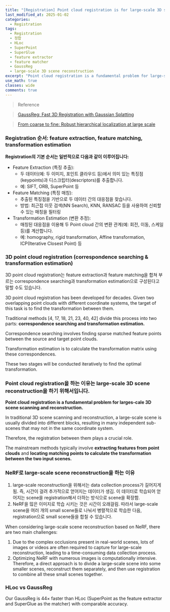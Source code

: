 ```yaml
---
title: "[Registration] Point cloud registration is for large-scale 3D scene reconstruction"
last_modified_at: 2025-01-02
categories:
  - Registration
tags:
  - Registration
  - 정합
  - HLoc
  - SuperPoint
  - SuperGlue
  - feature extractor
  - feature matcher
  - GaussReg
  - large-scale 3D scene reconstruction
excerpt: "Point cloud registration is a fundamental problem for large-scale 3D scene scanning and reconstruction"
use_math: true
classes: wide
comments: true
---
```


> Reference

> [GaussReg: Fast 3D Registration with Gaussian Splatting](https://www.ecva.net/papers/eccv_2024/papers_ECCV/papers/02380.pdf)

> [From coarse to fine: Robust hierarchical localization at large scale](https://openaccess.thecvf.com/content_CVPR_2019/papers/Sarlin_From_Coarse_to_Fine_Robust_Hierarchical_Localization_at_Large_Scale_CVPR_2019_paper.pdf)

### Registration 순서: feature extraction, feature matching, transformation estimation

**Registration의 기본 순서는 일반적으로 다음과 같이 이루어집니다:**

- Feature Extraction (특징 추출):
  - 두 데이터(예: 두 이미지, 포인트 클라우드 등)에서 의미 있는 특징점(keypoints)과 디스크립터(descriptors)를 추출합니다.
  - 예: SIFT, ORB, SuperPoint 등
- Feature Matching (특징 매칭):
  - 추출된 특징점을 기반으로 두 데이터 간의 대응점을 찾습니다.
  - 방법: 최근접 이웃 검색(NN Search), KNN, RANSAC 등을 사용하여 신뢰할 수 있는 매칭을 필터링
- Transformation Estimation (변환 추정):
  - 매칭된 대응점을 이용해 두 Point cloud 간의 변환 관계(예: 회전, 이동, 스케일 등)를 계산합니다.
  - 예: homography, rigid transformation, Affine transformation, ICP(Iterative Closest Point) 등
 
### 3D point cloud registration (correspondence searching & transformation estimation)

3D point cloud registration는 feature extraction과 feature matching을 합쳐 부르는 correspondence searching과 transformation estimation으로 구성된다고 말할 수도 있습니다.

3D point cloud registration has been developed for decades. Given two overlapping point clouds with different coordinate systems, the target of this task is to find the transformation between them. 

Traditional methods [4, 17, 18, 21, 23, 40, 42] divide this process into two parts: **correspondence searching and transformation estimation.**

Correspondence searching involves finding sparse matched feature points between the source and target point clouds. 

Transformation estimation is to calculate the transformation matrix using these correspondences.

These two stages will be conducted iteratively to find the optimal transformation.

### Point cloud registration을 하는 이유는 large-scale 3D scene reconstruction을 하기 위해서입니다.

**Point cloud registration is a fundamental problem for larges-cale 3D scene scanning and reconstruction.**

In traditional 3D scene scanning and reconstruction, a large-scale scene is usually divided into different blocks, resulting in many independent sub-scenes that may not in the same coordinate system. 

Therefore, the registration between them plays a crucial role.

The mainstream methods typically involve **extracting features from point clouds** and **locating matching points to calculate the transformation between the two input scenes.**

### NeRF로 large-scale scene reconstruction을 하는 이유

1. large-scale reconstruction을 위해서는 data collection process가 길어지게 됨. 즉, 시간이 걸려 추가적으로 얻어지는 데이터가 생김. 이 데이터로 학습되어 얻어지는 scene을 registration해서 더하는 방식으로 scene을 확장함.
2. NeRF을 많은 이미지로 학습 시키는 것은 시간이 오래걸림. 따라서 large-scale scene을 여러 개의 small scene들로 나눠서 병렬적으로 학습한 다음, registration으로 small scene들을 합칠 수 있습니다.

When considering large-scale scene reconstruction based on NeRF, there are two main challenges: 

1. Due to the complex occlusions present in real-world scenes, lots of images or videos are often required to capture for large-scale reconstruction, leading to a time-consuming data collection process. 
2. Optimizing NeRF with numerous images is computationally intensive. Therefore, a direct approach is to divide a large-scale scene into some smaller scenes, reconstruct them separately, and then use registration to combine all these small scenes together.

### HLoc vs GaussReg

Our GaussReg is 44× faster than HLoc (SuperPoint as the feature extractor and SuperGlue as the matcher) with comparable accuracy.

